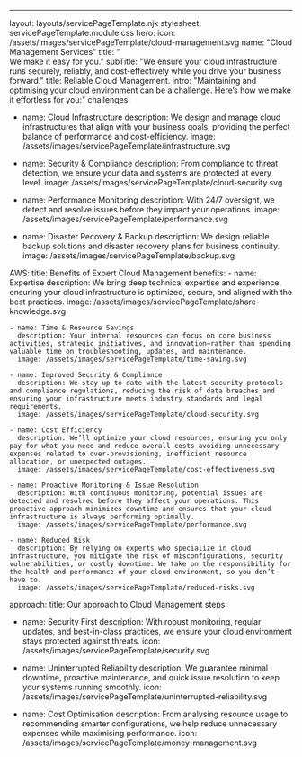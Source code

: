 ---
layout: layouts/servicePageTemplate.njk
stylesheet: servicePageTemplate.module.css
hero:
  icon: /assets/images/servicePageTemplate/cloud-management.svg
  name: "Cloud Management Services"
  title: "<span style='color: #FFF'>Secure, Optimise and Scale.</br></span>We make it easy for you."
  subTitle: "We ensure your cloud infrastructure runs securely, reliably, and cost-effectively 
while you drive your business forward."
title: Reliable Cloud Management.
intro: "Maintaining and optimising your cloud environment can be a challenge. 
Here’s how we make it effortless for you:"
challenges: 
  - name: Cloud Infrastructure
    description: We design and manage cloud infrastructures that align with your business goals, providing the perfect balance of performance and cost-efficiency.
    image: /assets/images/servicePageTemplate/infrastructure.svg

  - name: Security & Compliance
    description: From compliance to threat detection, we ensure your data and systems are protected at every level.
    image: /assets/images/servicePageTemplate/cloud-security.svg

  - name: Performance Monitoring
    description: With 24/7 oversight, we detect and resolve issues before they impact your operations.
    image: /assets/images/servicePageTemplate/performance.svg

  - name: Disaster Recovery & Backup
    description: We design reliable backup solutions and disaster recovery plans for business continuity.
    image: /assets/images/servicePageTemplate/backup.svg

AWS:
  title: Benefits of Expert Cloud Management
  benefits:
    - name: Expertise
      description: We bring deep technical expertise and experience, ensuring your cloud infrastructure is optimized, secure, and aligned with the best practices.
      image: /assets/images/servicePageTemplate/share-knowledge.svg

    - name: Time & Resource Savings
      description: Your internal resources can focus on core business activities, strategic initiatives, and innovation—rather than spending valuable time on troubleshooting, updates, and maintenance.
      image: /assets/images/servicePageTemplate/time-saving.svg

    - name: Improved Security & Compliance
      description: We stay up to date with the latest security protocols and compliance regulations, reducing the risk of data breaches and ensuring your infrastructure meets industry standards and legal requirements.
      image: /assets/images/servicePageTemplate/cloud-security.svg

    - name: Cost Efficiency
      description: We’ll optimize your cloud resources, ensuring you only pay for what you need and reduce overall costs avoiding unnecessary expenses related to over-provisioning, inefficient resource allocation, or unexpected outages.
      image: /assets/images/servicePageTemplate/cost-effectiveness.svg

    - name: Proactive Monitoring & Issue Resolution
      description: With continuous monitoring, potential issues are detected and resolved before they affect your operations. This proactive approach minimizes downtime and ensures that your cloud infrastructure is always performing optimally.
      image: /assets/images/servicePageTemplate/performance.svg

    - name: Reduced Risk
      description: By relying on experts who specialize in cloud infrastructure, you mitigate the risk of misconfigurations, security vulnerabilities, or costly downtime. We take on the responsibility for the health and performance of your cloud environment, so you don’t have to.
      image: /assets/images/servicePageTemplate/reduced-risks.svg

approach:
  title: Our approach to Cloud Management
  steps:
  - name: Security First
    description: With robust monitoring, regular updates, and best-in-class practices, we ensure your cloud environment stays protected against threats.
    icon: /assets/images/servicePageTemplate/security.svg

  - name: Uninterrupted Reliability
    description: We guarantee minimal downtime, proactive maintenance, and quick issue resolution to keep your systems running smoothly.
    icon: /assets/images/servicePageTemplate/uninterrupted-reliability.svg

  - name: Cost Optimisation
    description: From analysing resource usage to recommending smarter configurations, we help reduce unnecessary expenses while maximising performance.
    icon: /assets/images/servicePageTemplate/money-management.svg
